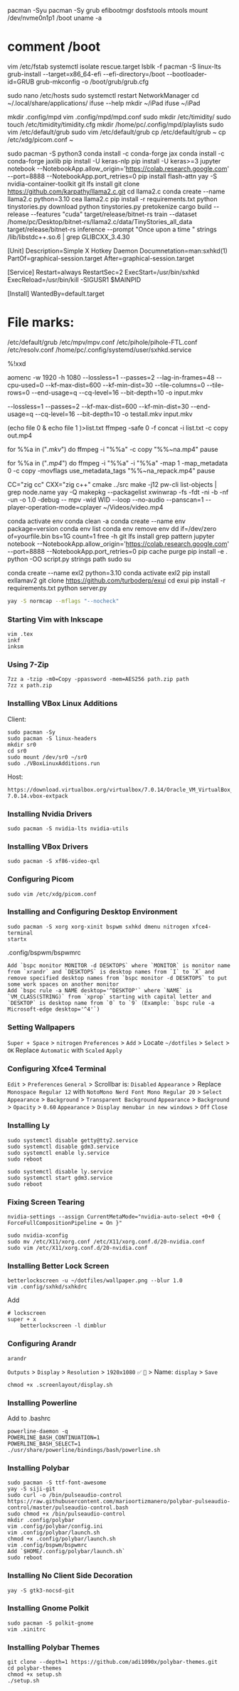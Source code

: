 pacman -Syu
pacman -Sy grub efibootmgr dosfstools mtools
mount /dev/nvme0n1p1 /boot
uname -a
# comment /boot
vim /etc/fstab
systemctl isolate rescue.target
lsblk -f
pacman -S linux-lts
grub-install --target=x86_64-efi --efi-directory=/boot --bootloader-id=GRUB
grub-mkconfig -o /boot/grub/grub.cfg


sudo nano /etc/hosts
sudo systemctl restart NetworkManager
cd ~/.local/share/applications/
ifuse --help
mkdir ~/iPad
ifuse ~/iPad

mkdir .config/mpd
vim .config/mpd/mpd.conf
sudo mkdir /etc/timidity/
sudo touch /etc/timidity/timidity.cfg
mkdir /home/pc/.config/mpd/playlists
sudo vim /etc/default/grub
sudo vim /etc/default/grub
cp /etc/default/grub ~
cp /etc/xdg/picom.conf ~

sudo pacman -S python3
conda install -c conda-forge jax
conda install -c conda-forge jaxlib
pip install -U keras-nlp
pip install -U keras>=3
jupyter notebook --NotebookApp.allow_origin='https://colab.research.google.com' --port=8888 --NotebookApp.port_retries=0
pip install flash-attn
yay -S nvidia-container-toolkit
git lfs install
git clone https://github.com/karpathy/llama2.c.git
cd llama2.c
conda create --name llama2.c python=3.10
cea llama2.c
pip install -r requirements.txt
python tinystories.py download
python tinystories.py pretokenize
cargo build --release --features "cuda"
target/release/bitnet-rs train --dataset /home/pc/Desktop/bitnet-rs/llama2.c/data/TinyStories_all_data
target/release/bitnet-rs inference --prompt "Once upon a time "
strings /lib/libstdc++.so.6  | grep GLIBCXX_3.4.30

[Unit]
Description=Simple X Hotkey Daemon
Documnetation=man:sxhkd(1)
PartOf=graphical-session.target
After=graphical-session.target

[Service]
Restart=always
RestartSec=2
ExecStart=/usr/bin/sxhkd
ExecReload=/usr/bin/kill -SIGUSR1 $MAINPID
	
[Install]
WantedBy=default.target

# File marks:
/etc/default/grub
/etc/mpv/mpv.conf
/etc/pihole/pihole-FTL.conf
/etc/resolv.conf
/home/pc/.config/systemd/user/sxhkd.service

%!xxd

aomenc -w 1920 -h 1080 --lossless=1 --passes=2 --lag-in-frames=48 --cpu-used=0 --kf-max-dist=600 --kf-min-dist=30 --tile-columns=0 --tile-rows=0 --end-usage=q --cq-level=16 --bit-depth=10 -o input.mkv

--lossless=1 --passes=2 --kf-max-dist=600 --kf-min-dist=30 --end-usage=q --cq-level=16 --bit-depth=10 -o testall.mkv input.mkv

(echo file 0 & echo file 1 )>list.txt
ffmpeg -safe 0 -f concat -i list.txt -c copy out.mp4

for %%a in ("*.mkv*") do ffmpeg -i "%%a" -c copy "%%~na.mp4"
pause

for %%a in ("*.mp4*") do ffmpeg -i "%%a" -i "%%a" -map 1 -map_metadata 0 -c copy -movflags use_metadata_tags "%%~na_repack.mp4"
pause


CC="zig cc" CXX="zig c++" cmake ../src
make -j12
pw-cli list-objects | grep node.name
yay -Q
makepkg --packagelist
xwinwrap -fs -fdt -ni -b -nf -un -o 1.0 -debug -- mpv -wid WID --loop --no-audio --panscan=1 --player-operation-mode=cplayer ~/Videos/video.mp4


conda activate env
conda clean -a
conda create --name env package=version
conda env list
conda env remove env
dd if=/dev/zero of=yourfile.bin bs=1G count=1
free -h
git lfs install
grep pattern
jupyter notebook --NotebookApp.allow_origin='https://colab.research.google.com' --port=8888 --NotebookApp.port_retries=0
pip cache purge
pip install -e .
python -OO script.py
strings path
sudo su

conda create --name exl2 python=3.10
conda activate exl2
pip install exllamav2
git clone https://github.com/turboderp/exui
cd exui
pip install -r requirements.txt
python server.py


```bash
yay -S normcap --mflags "--nocheck"
```
### Starting Vim with Inkscape
```
vim .tex
inkf
inksm
```
### Using 7-Zip
```
7zz a -tzip -m0=Copy -ppassword -mem=AES256 path.zip path
7zz x path.zip
```
### Installing VBox Linux Additions
Client:
```
sudo pacman -Sy
sudo pacman -S linux-headers
mkdir sr0
cd sr0
sudo mount /dev/sr0 ~/sr0
sudo ./VBoxLinuxAdditions.run
```
Host:
```
https://download.virtualbox.org/virtualbox/7.0.14/Oracle_VM_VirtualBox_Extension_Pack-7.0.14.vbox-extpack
```
### Installing Nvidia Drivers
```
sudo pacman -S nvidia-lts nvidia-utils
```
### Installing VBox Drivers
```
sudo pacman -S xf86-video-qxl
```
### Configuring Picom
```
sudo vim /etc/xdg/picom.conf
```
### Installing and Configuring Desktop Environment
```
sudo pacman -S xorg xorg-xinit bspwm sxhkd dmenu nitrogen xfce4-terminal
startx
```
.config/bspwm/bspwmrc
```
Add `bspc monitor MONITOR -d DESKTOPS` where `MONITOR` is monitor name from `xrandr` and `DESKTOPS` is desktop names from `I` to `X` and remove specified desktop names from `bspc monitor -d DESKTOPS` to put some work spaces on another monitor
Add `bspc rule -a NAME desktop='^DESKTOP'` where `NAME` is `VM_CLASS(STRING)` from `xprop` starting with capital letter and `DESKTOP` is desktop name from `0` to `9` (Example: `bspc rule -a Microsoft-edge desktop='^4'`)
```
### Setting Wallpapers
`Super + Space` > `nitrogen`
`Preferences` > `Add` > Locate `~/dotfiles` > `Select` > `OK`
Replace `Automatic` with `Scaled`
`Apply`
### Configuring Xfce4 Terminal
`Edit` > `Preferences` 
`General` > Scrollbar is: `Disabled`
`Appearance` > Replace `Monospace Regular 12` with `NotoMono Nerd Font Mono Regular 20` > `Select`
`Appearance` > `Background` > `Transparent Background`
`Appearance` > `Background` > `Opacity` > `0.60`
`Appearance` > `Display menubar in new windows` > `Off`
`Close`
### Installing Ly
```
sudo systemctl disable getty@tty2.service
sudo systemctl disable gdm3.service
sudo systemctl enable ly.service
sudo reboot
```
```
sudo systemctl disable ly.service
sudo systemctl start gdm3.service
sudo reboot
```
### Fixing Screen Tearing
```
nvidia-settings --assign CurrentMetaMode="nvidia-auto-select +0+0 { ForceFullCompositionPipeline = On }"
```
```
sudo nvidia-xconfig
sudo mv /etc/X11/xorg.conf /etc/X11/xorg.conf.d/20-nvidia.conf
sudo vim /etc/X11/xorg.conf.d/20-nvidia.conf
```
### Installing Better Lock Screen
```
betterlockscreen -u ~/dotfiles/wallpaper.png --blur 1.0
vim .config/sxhkd/sxhkdrc
```
Add
```
# lockscreen
super + x
	betterlockscreen -l dimblur
```
### Configuring Arandr
```
arandr
```
`Outputs` > `Display` > `Resolution` > `1920x1080`
`✅`
`💾` > Name: `display` > `Save`
```
chmod +x .screenlayout/display.sh
```
### Installing Powerline
Add to .bashrc
```
powerline-daemon -q
POWERLINE_BASH_CONTINUATION=1
POWERLINE_BASH_SELECT=1
./usr/share/powerline/bindings/bash/powerline.sh
```
### Installing Polybar
```
sudo pacman -S ttf-font-awesome
yay -S siji-git
sudo curl -o /bin/pulseaudio-control https://raw.githubusercontent.com/marioortizmanero/polybar-pulseaudio-control/master/pulseaudio-control.bash
sudo chmod +x /bin/pulseaudio-control
mkdir .config/polybar
vim .config/polybar/config.ini
vim .config/polybar/launch.sh
chmod +x .config/polybar/launch.sh
vim .config/bspwm/bspwmrc
Add `$HOME/.config/polybar/launch.sh`
sudo reboot
```
### Installing No Client Side Decoration
```
yay -S gtk3-nocsd-git
```
### Installing Gnome Polkit
```
sudo pacman -S polkit-gnome
vim .xinitrc
```
### Installing Polybar Themes
```
git clone --depth=1 https://github.com/adi1090x/polybar-themes.git
cd polybar-themes
chmod +x setup.sh
./setup.sh
```